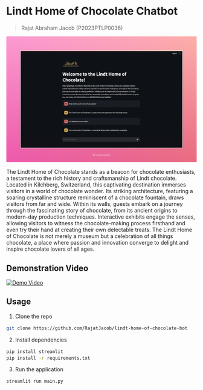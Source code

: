 # Lindt Home of Chocolate Chatbot

> Rajat Abraham Jacob (P2023PTLP0036)

![Screenshot](./Screenshot.jpeg)

The Lindt Home of Chocolate stands as a beacon for chocolate enthusiasts, a testament to the rich history and craftsmanship of Lindt chocolate. Located in Kilchberg, Switzerland, this captivating destination immerses visitors in a world of chocolate wonder. Its striking architecture, featuring a soaring crystalline structure reminiscent of a chocolate fountain, draws visitors from far and wide. Within its walls, guests embark on a journey through the fascinating story of chocolate, from its ancient origins to modern-day production techniques. Interactive exhibits engage the senses, allowing visitors to witness the chocolate-making process firsthand and even try their hand at creating their own delectable treats. The Lindt Home of Chocolate is not merely a museum but a celebration of all things chocolate, a place where passion and innovation converge to delight and inspire chocolate lovers of all ages.

## Demonstration Video

[![Demo Video](https://img.youtube.com/vi/CZbvsx9e0l4/0.jpg)](https://www.youtube.com/watch?v=CZbvsx9e0l4)

## Usage

1. Clone the repo

```sh
git clone https://github.com/RajatJacob/lindt-home-of-chocolate-bot
```

2. Install dependencies

```sh
pip install streamlit
pip install -r requirements.txt
```

3. Run the application

```sh
streamlit run main.py
```
